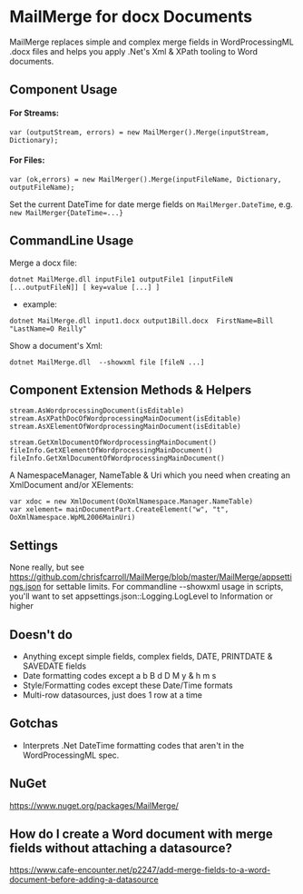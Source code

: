 MailMerge for docx Documents
============================

MailMerge replaces simple and complex merge fields in WordProcessingML .docx files
and helps you apply .Net's Xml & XPath tooling to Word documents.

Component Usage
---------------
#### For Streams:
```
var (outputStream, errors) = new MailMerger().Merge(inputStream, Dictionary);
```
#### For Files:
```
var (ok,errors) = new MailMerger().Merge(inputFileName, Dictionary, outputFileName);
```
Set the current DateTime for date merge fields on `MailMerger.DateTime`, e.g. `new MailMerger{DateTime=...}`

CommandLine Usage
-----------------
Merge a docx file:
```shell
dotnet MailMerge.dll inputFile1 outputFile1 [inputFileN [...outputFileN]] [ key=value [...] ]
```
- example:
```shell
dotnet MailMerge.dll input1.docx output1Bill.docx  FirstName=Bill  "LastName=O Reilly"
```
Show a document's Xml:
```shell
dotnet MailMerge.dll  --showxml file [fileN ...]
```

Component Extension Methods & Helpers
---------------------------

```
stream.AsWordprocessingDocument(isEditable)
stream.AsXPathDocOfWordprocessingMainDocument(isEditable)
stream.AsXElementOfWordprocessingMainDocument(isEditable)

stream.GetXmlDocumentOfWordprocessingMainDocument()
fileInfo.GetXElementOfWordprocessingMainDocument()
fileInfo.GetXmlDocumentOfWordprocessingMainDocument()
```
A NamespaceManager, NameTable & Uri which you need when creating an XmlDocument
and/or XElements:
```
var xdoc = new XmlDocument(OoXmlNamespace.Manager.NameTable)
var xelement= mainDocumentPart.CreateElement("w", "t", OoXmlNamespace.WpML2006MainUri)
```

Settings
--------
None really, but see https://github.com/chrisfcarroll/MailMerge/blob/master/MailMerge/appsettings.json for settable limits.
For commandline --showxml usage in scripts, you'll want to set appsettings.json::Logging.LogLevel to Information or higher

Doesn't do
----------
- Anything except simple fields, complex fields, DATE, PRINTDATE & SAVEDATE fields
- Date formatting codes except a b B d D M y & h m s
- Style/Formatting codes except these Date/Time formats
- Multi-row datasources, just does 1 row at a time

Gotchas
-------
- Interprets .Net DateTime formatting codes that aren't in the WordProcessingML spec.

NuGet
-----
https://www.nuget.org/packages/MailMerge/


How do I create a Word document with merge fields without attaching a datasource?
--------------------------------------------------------

https://www.cafe-encounter.net/p2247/add-merge-fields-to-a-word-document-before-adding-a-datasource
